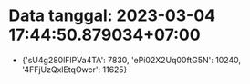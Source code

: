 # Data tanggal: 2023-03-04 17:44:50.879034+07:00

* {'sU4g280lFlPVa4TA': 7830, 'ePi02X2Uq00ftG5N': 10240, '4FFjUzQxlEtqOwcr': 11625}

